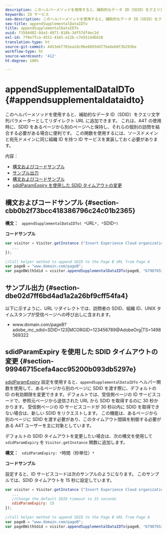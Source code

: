 ```yaml
---
description: このヘルパーメソッドを使用すると、補助的なデータ ID（SDID）をクエリ文字列パラメーターとしてリダイレクト URL に追加できます。 これは、A4T の使用時に、SDID をあるページから別のページへと保持し、それらの個別の訪問を結合する必要がある場合に便利です。 この関数を使用するには、ソースドメインと宛先ドメインに同じ組織 ID を持つ ID サービスを実装しておく必要があります。
keywords: ID サービス
seo-description: このヘルパーメソッドを使用すると、補助的なデータ ID（SDID）をクエリ文字列パラメーターとしてリダイレクト URL に追加できます。 これは、A4T の使用時に、SDID をあるページから別のページへと保持し、それらの個別の訪問を結合する必要がある場合に便利です。 この関数を使用するには、ソースドメインと宛先ドメインに同じ組織 ID を持つ ID サービスを実装しておく必要があります。
seo-title: appendSupplementalDataIDTo
title: appendSupplementalDataIDTo
uuid: f3504d82-8da3-4971-818b-3df57df4ec2d
exl-id: 7f0e7fca-4551-4165-a12b-c7e5514d6818
translation-type: ht
source-git-commit: 4453ebf701ea2dc06e6093dd77be6eb0f3b2936e
workflow-type: ht
source-wordcount: '412'
ht-degree: 100%

---
```


# appendSupplementalDataIDTo {#appendsupplementaldataidto}

このヘルパーメソッドを使用すると、補助的なデータ ID（SDID）をクエリ文字列パラメーターとしてリダイレクト URL に追加できます。 これは、A4T の使用時に、SDID をあるページから別のページへと保持し、それらの個別の訪問を結合する必要がある場合に便利です。 この関数を使用するには、ソースドメインと宛先ドメインに同じ組織 ID を持つ ID サービスを実装しておく必要があります。

内容：

<ul class="simplelist"> 
 <li> <a href="../../library/get-set/appendsupplementaldataidto.md#section-cbb0b2f73bcc418386796c24c01b2365" format="dita" scope="local"> 構文およびコードサンプル </a> </li> 
 <li> <a href="../../library/get-set/appendsupplementaldataidto.md#section-dbe02d7ff6bd4ad1a2a26bf9cff54fa4" format="dita" scope="local"> サンプル出力 </a> </li> 
 <li> <a href="../../library/get-set/appendsupplementaldataidto.md#section-cbb0b2f73bcc418386796c24c01b2365" format="dita" scope="local"> 構文およびコードサンプル </a> </li> 
 <li> <a href="../../library/get-set/appendsupplementaldataidto.md#section-99946715cefa4acc95200b093db5297e" format="dita" scope="local"> sdidParamExpiry を使用した SDID タイムアウトの変更 </a> </li> 
</ul>

## 構文およびコードサンプル {#section-cbb0b2f73bcc418386796c24c01b2365}

**構文：** ` appendSupplementalDataIDTo( *`URL`*, *`SDID`*)`

**コードサンプル**

```js
var visitor = Visitor.getInstance ("Insert Experience Cloud organization ID here",{ 
   ... 
}); 
 
//Call helper method to append SDID to the Page B URL from Page A 
var pageB = "www.domain.com/pageB"; 
var pageBWithSdid = visitor.appendSupplementalDataIDTo(pageB, "67987653465787219");
```

## サンプル出力 {#section-dbe02d7ff6bd4ad1a2a26bf9cff54fa4}

以下に示すように、URL リダイレクトでは、訪問者の SDID、組織 ID、UNIX タイムスタンプが受信ページへの呼び出しに含まれます。

<ul class="simplelist"> 
 <li> <span class="codeph"> www.domain.com/pageB?adobe_mc_sdid=SDID=123|MCORGID=123456789@AdobeOrg|TS=1498569322 </span> </li> 
</ul>

## sdidParamExpiry を使用した SDID タイムアウトの変更 {#section-99946715cefa4acc95200b093db5297e}

[sdidParamExpiry](../../library/function-vars/sdidparamexpiry.md#reference-cef3fd03c43b4772b2422e220b40a458) 設定を使用すると、`appendSupplementalDataIDTo` ヘルパー関数を使用して、あるページから別のページに SDID を渡す際に、デフォルトの ID の有効期限を変更できます。デフォルトでは、受信側ページの ID サービスコードで、参照元ページから送信された URL から SDID を取得するのに 30 秒かかります。 受信側ページの ID サービスコードが 30 秒以内に SDID を取得できない場合は、新しい SDID をリクエストします。 この機能は、あるページから別のページに SDID を渡す必要があり、このタイムアウト間隔を制御する必要がある A4T ユーザーを主に対象としています。

デフォルトの SDID タイムアウトを変更したい場合は、次の構文を使用して `sdidParamExpiry` を `Visitor.getInstance` 関数に追加します。

**構文：** ` sdidParamExpiry: *`時間（秒単位）`*`

**コードサンプル**

設定すると、ID サービスコードは次のサンプルのようになります。 このサンプルでは、SDID タイムアウトを 15 秒に設定しています。

```js
var visitor = Visitor.getInstance ("Insert Experience Cloud organization ID here",{ 
   ... 
   //Change the default SDID timeout to 15 seconds 
   sdidParamExpiry: 15 
}); 
 
//Call helper method to append SDID to the Page B URL from Page A 
var pageB = "www.domain.com/pageB"; 
var pageBWithSdid = visitor.appendSupplementalDataIDTo(pageB, "67987653465787219"); 
```
